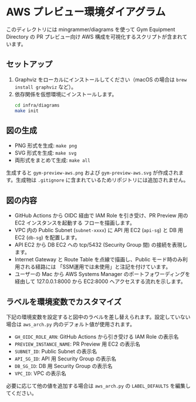 # AWS プレビュー環境ダイアグラム

このディレクトリには mingrammer/diagrams を使って Gym Equipment Directory の PR プレビュー向け
AWS 構成を可視化するスクリプトが含まれています。

## セットアップ

1. Graphviz をローカルにインストールしてください（macOS の場合は `brew install graphviz` など）。
2. 依存関係を仮想環境にインストールします。
   ```bash
   cd infra/diagrams
   make init
   ```

## 図の生成

- PNG 形式を生成: `make png`
- SVG 形式を生成: `make svg`
- 両形式をまとめて生成: `make all`

生成すると `gym-preview-aws.png` および `gym-preview-aws.svg` が作成されます。生成物は `.gitignore`
に含まれているためリポジトリには追加されません。

## 図の内容

- GitHub Actions から OIDC 経由で IAM Role を引き受け、PR Preview 用の EC2 インスタンスを起動する
  フローを描画します。
- VPC 内の Public Subnet (`subnet-xxxx`) に API 用 EC2 (`api-sg`) と DB 用 EC2 (`db-sg`) を配置します。
- API EC2 から DB EC2 への tcp/5432 (Security Group 間) の接続を表現します。
- Internet Gateway と Route Table を点線で描画し、Public モード時のみ利用される経路には
  「SSM運用では未使用」と注記を付けています。
- ユーザーの Mac から AWS Systems Manager のポートフォワーディングを経由して 127.0.0.1:8000 から
  EC2:8000 へアクセスする流れを示します。

## ラベルを環境変数でカスタマイズ

下記の環境変数を設定すると図中のラベルを差し替えられます。設定していない場合は
`aws_arch.py` 内のデフォルト値が使用されます。

- `GH_OIDC_ROLE_ARN`: GitHub Actions から引き受ける IAM Role の表示名
- `PREVIEW_INSTANCE_NAME`: PR Preview 用 EC2 の表示名
- `SUBNET_ID`: Public Subnet の表示名
- `API_SG_ID`: API 用 Security Group の表示名
- `DB_SG_ID`: DB 用 Security Group の表示名
- `VPC_ID`: VPC の表示名

必要に応じて他の値を追加する場合は `aws_arch.py` の `LABEL_DEFAULTS` を編集してください。
